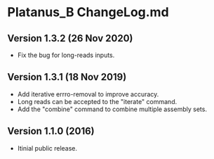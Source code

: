 # Platanus_B ChangeLog.md

## Version 1.3.2 (26 Nov 2020)
* Fix the bug for long-reads inputs.

## Version 1.3.1 (18 Nov 2019)
* Add iterative errro-removal to improve accuracy.
* Long reads can be accepted to the "iterate" command.
* Add the "combine" command to combine multiple assembly sets.

## Version 1.1.0 (2016)
* Itinial public release.
